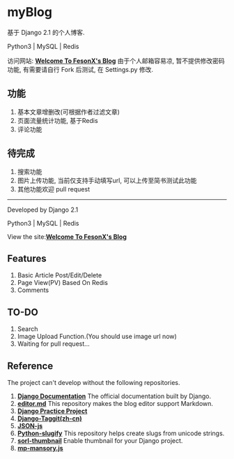 # myBlog

基于 Django 2.1 的个人博客.

Python3 | MySQL | Redis

访问网站: [**Welcome To FesonX's Blog**](http://47.106.99.45/)
由于个人邮箱容易凉, 暂不提供修改密码功能, 有需要请自行 Fork 后测试, 在 Settings.py 修改.

## 功能
1. 基本文章增删改(可根据作者过滤文章)
2. 页面流量统计功能, 基于Redis
3. 评论功能

## 待完成
1. 搜索功能
2. 图片上传功能, 当前仅支持手动填写url, 可以上传至简书测试此功能
3. 其他功能欢迎 pull request

-----------------------------

Developed by Django 2.1

Python3 | MySQL | Redis

View the site:[**Welcome To FesonX's Blog**](http://47.106.99.45/)

## Features
1. Basic Article Post/Edit/Delete
2. Page View(PV) Based On Redis
3. Comments

## TO-DO
1. Search
2. Image Upload Function.(You should use image url now)
3. Waiting for pull request...

## Reference
The project can't develop without the following repositories.

1. [**Django Documentation**](https://docs.djangoproject.com/en/2.1/topics/) The official documentation built by Django.
2. [**editor.md**](https://github.com/pandao/editor.md) This repository makes the blog editor support Markdown.
3. [**Django Practice Project**](https://github.com/qiwsir/DjangoPracticeProject)
4. [**Django-Taggit(zh-cn)**](https://github.com/yangyubo/django-taggit)
5. [**JSON-js**](https://github.com/douglascrockford/JSON-js)
6. [**Python-slugify**](https://github.com/un33k/python-slugify) This repository helps create slugs from unicode strings.
7. [**sorl-thumbnail**](https://github.com/jazzband/sorl-thumbnail) Enable thumbnail for your Django project.
8. [**mp-mansory.js**](https://github.com/jmlp-131092/mp-mansory.js)